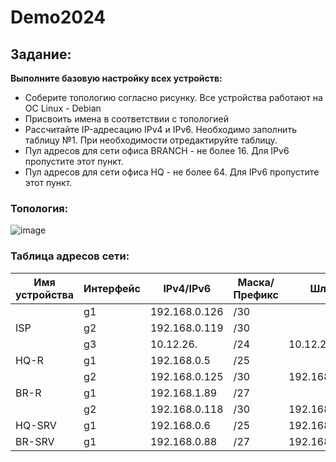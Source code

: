 # Demo2024
## Задание:
__Выполните базовую настройку всех устройств:__
- Соберите топологию согласно рисунку. Все устройства работают на OC Linux - Debian
- Присвоить имена в соответствии с топологией
- Рассчитайте IP-адресацию IPv4 и IPv6. Необходимо заполнить таблицу №1. При необходимости отредактируйте таблицу.
- Пул адресов для сети офиса BRANCH - не более 16. Для IPv6 пропустите этот пункт.
- Пул адресов для сети офиса HQ - не более 64. Для IPv6 пропустите этот пункт.
### Топология:
![image](https://github.com/Gogol15/demo2024/assets/79337104/626ac83e-ba52-4eb5-adc9-2ad1edadc385)
### Таблица адресов сети:
| Имя устройства | Интерфейс |   IPv4/IPv6   | Маска/Префикс |      Шлюз      |
| -------------- | --------- | ------------- | ------------- | -------------- |
|                | g1        | 192.168.0.126 | /30           |                |
| ISP            | g2        | 192.168.0.119 | /30           |                |
|                | g3        | 10.12.26.     | /24           |  10.12.26.254  |
| HQ-R           | g1        | 192.168.0.5   | /25           |                |
|                | g2        | 192.168.0.125 | /30           | 192.168.0.126  |
| BR-R           | g1        | 192.168.1.89  | /27           |                |
|                | g2        | 192.168.0.118 | /30           | 192.168.0.119  |
| HQ-SRV         | g1        | 192.168.0.6   | /25           | 192.168.0.5    |
| BR-SRV         | g1        | 192.168.0.88  | /27           | 192.168.0.89   |
